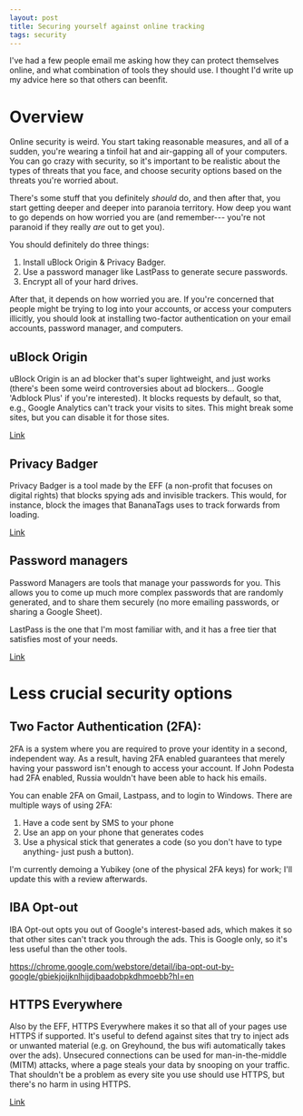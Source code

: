 ```yaml
---
layout: post
title: Securing yourself against online tracking
tags: security
---
```


I've had a few people email me asking how they can protect themselves online,
and what combination of tools they should use. I thought I'd write up my advice
here so that others can beenfit.

# Overview

Online security is weird. You start taking reasonable
measures, and all of a sudden, you're wearing a tinfoil hat and air-gapping
all of your computers. You can go crazy with security, so it's important to
be realistic about the types of threats that you face, and choose security
options based on the threats you're worried about.

There's some stuff that you definitely *should* do, and then after that, you
start getting deeper and deeper into paranoia territory. How deep you want to
go depends on how worried you are (and remember--- you're not paranoid if they
really *are* out to get you).

You should definitely do three things:

1. Install uBlock Origin & Privacy Badger.
2. Use a password manager like LastPass to generate secure passwords.
3. Encrypt all of your hard drives.

After that, it depends on how worried you are. If you're concerned that people
might be trying to log into your accounts, or access your computers illicitly,
you should look at installing two-factor authentication on your email accounts,
password manager, and computers.

## uBlock Origin

uBlock Origin is an ad blocker that's super lightweight, and just works (there's
been some weird controversies about ad blockers... Google 'Adblock Plus' if
you're interested). It blocks requests by default, so that, e.g., Google
Analytics can't track your visits to sites. This might break some sites, but you
can disable it for those sites.

[Link](https://chrome.google.com/webstore/detail/ublock-origin/cjpalhdlnbpafiamejdnhcphjbkeiagm?hl=en)

## Privacy Badger

Privacy Badger is a tool made by the EFF (a non-profit that focuses on digital
rights) that blocks spying ads and invisible trackers. This would, for instance,
block the images that BananaTags uses to track forwards from loading.

[Link](https://chrome.google.com/webstore/detail/privacy-badger/pkehgijcmpdhfbdbbnkijodmdjhbjlgp)

## Password managers

Password Managers are tools that manage your passwords for you. This allows you
to come up much more complex passwords that are randomly generated, and to share
them securely (no more emailing passwords, or sharing a Google Sheet).

LastPass is the one that I'm most familiar with, and it has a free tier that
satisfies most of your needs.

[Link](https://www.lastpass.com/)


# Less crucial security options

## Two Factor Authentication (2FA):

2FA is a system where you are required to prove your identity in a second,
independent way. As a result, having 2FA enabled guarantees that merely having
your password isn't enough to access your account. If John Podesta had 2FA
enabled, Russia wouldn't have been able to hack his emails.

You can enable 2FA on Gmail, Lastpass, and to login to Windows. There are
multiple ways of using 2FA:

1. Have a code sent by SMS to your phone
2. Use an app on your phone that generates codes
3. Use a physical stick that generates a code (so you don't have to type
anything- just push a button).

I'm currently demoing a Yubikey (one of the physical 2FA keys) for work; I'll
update this with a review afterwards.

## IBA Opt-out

IBA Opt-out opts you out of Google's interest-based ads, which makes it so that
other sites can't track you through the ads. This is Google only, so it's less
useful than the other tools.

https://chrome.google.com/webstore/detail/iba-opt-out-by-google/gbiekjoijknlhijdjbaadobpkdhmoebb?hl=en

## HTTPS Everywhere

Also by the EFF, HTTPS Everywhere makes it so that all of your pages use HTTPS
if supported. It's useful to defend against sites that try to inject ads or
unwanted material (e.g. on Greyhound, the bus wifi automatically takes over the
ads). Unsecured connections can be used for man-in-the-middle (MITM) attacks,
where a page steals your data by snooping on your traffic. That shouldn't be a
problem as every site you use should use HTTPS, but there's no harm in using
HTTPS.

[Link](https://www.eff.org/https-everywhere%20)
